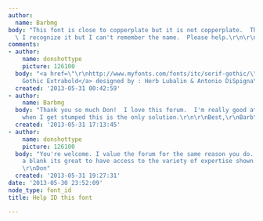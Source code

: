 ```yaml
---
author:
  name: Barbmg
body: "This font is close to copperplate but it is not copperplate.  The W is different.
  \ I recognize it but I can't remember the name.  Please help.\r\n\r\nThanks[img:sites/default/files/old-images/WineClassicLogo2012-BW_5222.jpg]"
comments:
- author:
    name: donshottype
    picture: 126100
  body: "<a href=\"\r\nhttp://www.myfonts.com/fonts/itc/serif-gothic/\">ITC Serif
    Gothic Extrabold</a> designed by : Herb Lubalin & Antonio DiSpigna\r\n[img:sites/default/files/old-images/ITCSerifGothicExtraBold_6111.jpg]\r\nDon"
  created: '2013-05-31 00:42:59'
- author:
    name: Barbmg
  body: "Thank you so much Don!  I love this forum.  I'm really good at font ID but
    when I get stumped this is the only solution.\r\n\r\nBest,\r\nBarb"
  created: '2013-05-31 17:13:45'
- author:
    name: donshottype
    picture: 126100
  body: "You're welcome. I value the forum for the same reason you do.  When I draw
    a blank its great to have access to the variety of expertise shown by our colleagues.
    \r\nDon"
  created: '2013-05-31 19:27:31'
date: '2013-05-30 23:52:09'
node_type: font_id
title: Help ID this font

---
```

